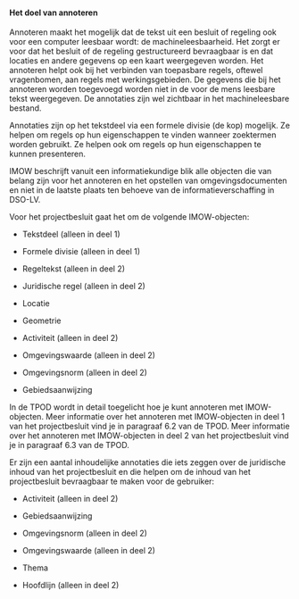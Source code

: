 #### Het doel van annoteren

Annoteren maakt het mogelijk dat de tekst uit een besluit of regeling ook voor
een computer leesbaar wordt: de machineleesbaarheid. Het zorgt er voor dat het
besluit of de regeling gestructureerd bevraagbaar is en dat locaties en andere
gegevens op een kaart weergegeven worden. Het annoteren helpt ook bij het
verbinden van toepasbare regels, oftewel vragenbomen, aan regels met
werkingsgebieden. De gegevens die bij het annoteren worden toegevoegd worden
niet in de voor de mens leesbare tekst weergegeven. De annotaties zijn wel
zichtbaar in het machineleesbare bestand.

Annotaties zijn op het tekstdeel via een formele divisie (de kop) mogelijk. Ze helpen
om regels op hun eigenschappen te vinden wanneer zoektermen worden gebruikt. Ze
helpen ook om regels op hun eigenschappen te kunnen presenteren.

IMOW beschrijft vanuit een informatiekundige blik alle objecten die van belang
zijn voor het annoteren en het opstellen van omgevingsdocumenten en niet in de
laatste plaats ten behoeve van de informatieverschaffing in DSO-LV.

Voor het projectbesluit gaat het om de volgende IMOW-objecten:

-   Tekstdeel (alleen in deel 1)

-   Formele divisie (alleen in deel 1)

-   Regeltekst (alleen in deel 2)

-   Juridische regel (alleen in deel 2)

-   Locatie

-   Geometrie

-   Activiteit (alleen in deel 2)

-   Omgevingswaarde (alleen in deel 2)

-   Omgevingsnorm (alleen in deel 2)

-   Gebiedsaanwijzing

In de TPOD wordt in detail toegelicht hoe je kunt annoteren met IMOW-objecten.
Meer informatie over het annoteren met IMOW-objecten in deel 1 van het
projectbesluit vind je in paragraaf 6.2 van de TPOD. Meer informatie over het
annoteren met IMOW-objecten in deel 2 van het projectbesluit vind je in
paragraaf 6.3 van de TPOD.

Er zijn een aantal inhoudelijke annotaties die iets zeggen over de juridische
inhoud van het projectbesluit en die helpen om de inhoud van het projectbesluit
bevraagbaar te maken voor de gebruiker:

-   Activiteit (alleen in deel 2)

-   Gebiedsaanwijzing

-   Omgevingsnorm (alleen in deel 2)

-   Omgevingswaarde (alleen in deel 2)

-   Thema

-   Hoofdlijn (alleen in deel 2)
